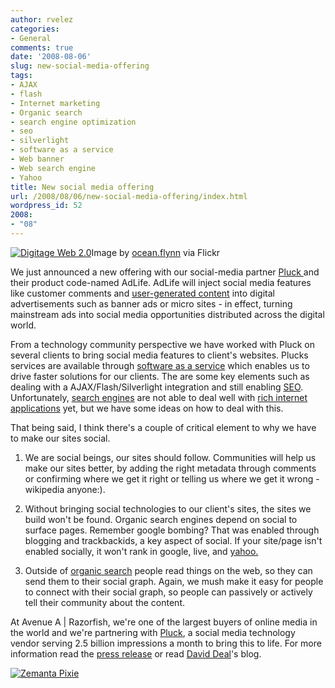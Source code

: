 ```yaml
---
author: rvelez
categories:
- General
comments: true
date: '2008-08-06'
slug: new-social-media-offering
tags:
- AJAX
- flash
- Internet marketing
- Organic search
- search engine optimization
- seo
- silverlight
- software as a service
- Web banner
- Web search engine
- Yahoo
title: New social media offering
url: /2008/08/06/new-social-media-offering/index.html
wordpress_id: 52
2008:
- "08"
---
```



[![Digitage Web 2.0](http://farm1.static.flickr.com/113/315385916_c235d39406_m.jpg)](http://www.flickr.com/photos/89488115@N00/315385916)Image by [ocean.flynn](http://www.flickr.com/photos/89488115@N00/315385916) via Flickr


We just announced a new offering with our social-media partner [Pluck ](http://pluck.com/index.html)and their product code-named AdLife. AdLife will inject social media features like  customer comments and [user-generated content](http://en.wikipedia.org/wiki/User-generated_content) into digital advertisements such as  banner ads or micro sites - in effect, turning mainstream ads into social media  opportunities distributed across the digital world.

From a technology community perspective we have worked with Pluck on several  clients to bring social media features to client's websites. Plucks services are available through [software as a service](http://en.wikipedia.org/wiki/Software_as_a_service) which enables us to drive faster solutions for our clients. The are some key elements such as dealing with a AJAX/Flash/Silverlight integration and still enabling [SEO](http://en.wikipedia.org/wiki/Search_engine_optimization). Unfortunately, [search engines](http://en.wikipedia.org/wiki/Web_search_engine) are not able to deal well with [rich internet applications](http://en.wikipedia.org/wiki/Rich_Internet_application) yet, but we have some ideas on how to deal with this.

That being said, I think there's a couple of critical element to why we have to make our sites social.



	
  1. We are social beings, our sites should follow. Communities  will help us make our sites better, by adding the right metadata through comments  or confirming where we get it right or telling us where we get it wrong -  wikipedia anyone:).

	
  2. Without bringing social technologies to our client's sites, the sites we  build won't be found. Organic search engines depend on social to surface pages.  Remember google bombing? That was enabled through blogging and trackbackids, a  key aspect of social. If your site/page isn't enabled socially, it won't rank in google, live, and [yahoo.](http://www.yahoo.com/)

	
  3. Outside of [organic search](http://en.wikipedia.org/wiki/Organic_search) people read things on the web, so they can send  them to their social graph. Again, we mush make it easy for people to connect with their social graph, so people can passively or actively tell their community about the content.


At Avenue A | Razorfish, we're one of the largest buyers of online media in  the world and we're partnering with [Pluck](http://www.pluck.com/), a  social media technology vendor serving 2.5 billion impressions a month to bring  this to life. For more information read the [press  release](http://www.emediawire.com/releases/2008/8/prweb1178994.htm) or read [David Deal](http://www.superhypeblog.com/)'s  blog.


[![Zemanta Pixie](http://img.zemanta.com/reblog_e.png?x-id=9c3f195a-d71f-4514-8be6-77a0b82b3630)](http://reblog.zemanta.com/zemified/9c3f195a-d71f-4514-8be6-77a0b82b3630/)
